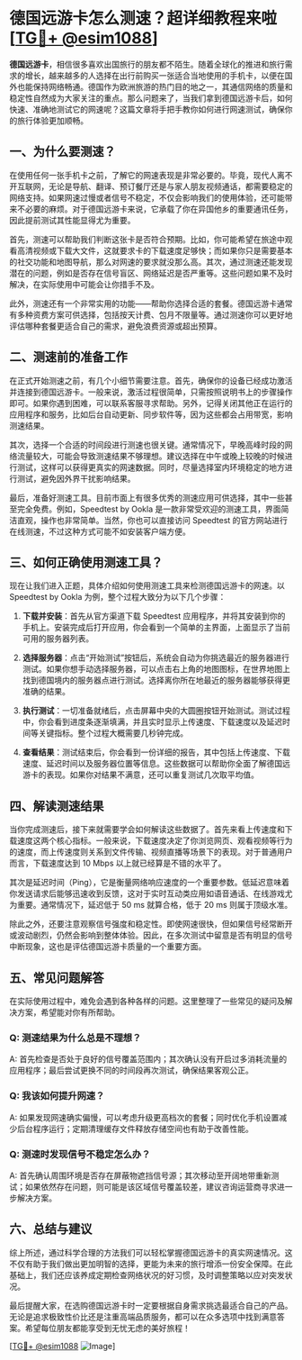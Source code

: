 # 德国远游卡怎么测速？超详细教程来啦[[TG💪+ @esim1088](https://t.me/s/esim1088)]

**德国远游卡**，相信很多喜欢出国旅行的朋友都不陌生。随着全球化的推进和旅行需求的增长，越来越多的人选择在出行前购买一张适合当地使用的手机卡，以便在国外也能保持网络畅通。德国作为欧洲旅游的热门目的地之一，其通信网络的质量和稳定性自然成为大家关注的重点。那么问题来了，当我们拿到德国远游卡后，如何快速、准确地测试它的网速呢？这篇文章将手把手教你如何进行网速测试，确保你的旅行体验更加顺畅。

## 一、为什么要测速？

在使用任何一张手机卡之前，了解它的网速表现是非常必要的。毕竟，现代人离不开互联网，无论是导航、翻译、预订餐厅还是与家人朋友视频通话，都需要稳定的网络支持。如果网速过慢或者信号不稳定，不仅会影响我们的使用体验，还可能带来不必要的麻烦。对于德国远游卡来说，它承载了你在异国他乡的重要通讯任务，因此提前测试其性能显得尤为重要。

首先，测速可以帮助我们判断这张卡是否符合预期。比如，你可能希望在旅途中观看高清视频或下载大文件，这就要求卡的下载速度足够快；而如果你只是需要基本的社交功能和地图导航，那么对网速的要求就没那么高。其次，通过测速还能发现潜在的问题，例如是否存在信号盲区、网络延迟是否严重等。这些问题如果不及时解决，在实际使用中可能会让你措手不及。

此外，测速还有一个非常实用的功能——帮助你选择合适的套餐。德国远游卡通常有多种资费方案可供选择，包括按天计费、包月不限量等。通过测速你可以更好地评估哪种套餐更适合自己的需求，避免浪费资源或超出预算。

## 二、测速前的准备工作

在正式开始测速之前，有几个小细节需要注意。首先，确保你的设备已经成功激活并连接到德国远游卡。一般来说，激活过程很简单，只需按照说明书上的步骤操作即可。如果你遇到困难，可以联系客服寻求帮助。另外，记得关闭其他正在运行的应用程序和服务，比如后台自动更新、同步软件等，因为这些都会占用带宽，影响测速结果。

其次，选择一个合适的时间段进行测速也很关键。通常情况下，早晚高峰时段的网络流量较大，可能会导致测速结果不够理想。建议选择在中午或晚上较晚的时候进行测试，这样可以获得更真实的网速数据。同时，尽量选择室内环境稳定的地方进行测试，避免因外界干扰影响结果。

最后，准备好测速工具。目前市面上有很多优秀的测速应用可供选择，其中一些甚至完全免费。例如，Speedtest by Ookla 是一款非常受欢迎的测速工具，界面简洁直观，操作也非常简单。当然，你也可以直接访问 Speedtest 的官方网站进行在线测速，不过这种方式可能不如安装客户端方便。

## 三、如何正确使用测速工具？

现在让我们进入正题，具体介绍如何使用测速工具来检测德国远游卡的网速。以 Speedtest by Ookla 为例，整个过程大致分为以下几个步骤：

1. **下载并安装**：首先从官方渠道下载 Speedtest 应用程序，并将其安装到你的手机上。安装完成后打开应用，你会看到一个简单的主界面，上面显示了当前可用的服务器列表。

2. **选择服务器**：点击“开始测试”按钮后，系统会自动为你挑选最近的服务器进行测试。如果你想手动选择服务器，可以点击右上角的地图图标，在世界地图上找到德国境内的服务器点进行测试。选择离你所在地最近的服务器能够获得更准确的结果。

3. **执行测试**：一切准备就绪后，点击屏幕中央的大圆圈按钮开始测试。测试过程中，你会看到进度条逐渐填满，并且实时显示上传速度、下载速度以及延迟时间等关键指标。整个过程大概需要几秒钟完成。

4. **查看结果**：测试结束后，你会看到一份详细的报告，其中包括上传速度、下载速度、延迟时间以及服务器位置等信息。这些数据可以帮助你全面了解德国远游卡的表现。如果你对结果不满意，还可以重复测试几次取平均值。

## 四、解读测速结果

当你完成测速后，接下来就需要学会如何解读这些数据了。首先来看上传速度和下载速度这两个核心指标。一般来说，下载速度决定了你浏览网页、观看视频等行为的速度，而上传速度则关系到文件传输、视频直播等场景下的表现。对于普通用户而言，下载速度达到 10 Mbps 以上就已经算是不错的水平了。

其次是延迟时间（Ping），它是衡量网络响应速度的一个重要参数。低延迟意味着你发送请求后能够迅速收到反馈，这对于实时互动类应用如语音通话、在线游戏尤为重要。通常情况下，延迟低于 50 ms 就算合格，低于 20 ms 则属于顶级水准。

除此之外，还要注意观察信号强度和稳定性。即使网速很快，但如果信号经常断开或波动剧烈，仍然会影响到整体体验。因此，在多次测试中留意是否有明显的信号中断现象，这也是评估德国远游卡质量的一个重要方面。

## 五、常见问题解答

在实际使用过程中，难免会遇到各种各样的问题。这里整理了一些常见的疑问及解决方案，希望能对你有所帮助。

### Q: 测速结果为什么总是不理想？
A: 首先检查是否处于良好的信号覆盖范围内；其次确认没有开启过多消耗流量的应用程序；最后尝试更换不同的时间段再次测试，确保结果客观公正。

### Q: 我该如何提升网速？
A: 如果发现网速确实偏慢，可以考虑升级更高档次的套餐；同时优化手机设置减少后台程序运行；定期清理缓存文件释放存储空间也有助于改善性能。

### Q: 测速时发现信号不稳定怎么办？
A: 首先确认周围环境是否存在屏蔽物遮挡信号源；其次移动至开阔地带重新测试；如果依然存在问题，则可能是该区域信号覆盖较差，建议咨询运营商寻求进一步解决方案。

## 六、总结与建议

综上所述，通过科学合理的方法我们可以轻松掌握德国远游卡的真实网速情况。这不仅有助于我们做出更加明智的选择，更能为未来的旅行增添一份安全保障。在此基础上，我们还应该养成定期检查网络状况的好习惯，及时调整策略以应对突发状况。

最后提醒大家，在选购德国远游卡时一定要根据自身需求挑选最适合自己的产品。无论是追求极致性价比还是注重高端品质服务，都可以在众多选项中找到满意答案。希望每位朋友都能享受到无忧无虑的美好旅程！

[[TG💪+ @esim1088](https://t.me/s/esim1088) ![Image](https://i.postimg.cc/4NQfJmqS/Snipaste-2025-05-13-00-14-12.png)]